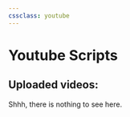 ```yaml
---
cssclass: youtube
---
```


# Youtube Scripts
## <span class="rem"/>Uploaded videos:
Shhh, there is nothing to see here.